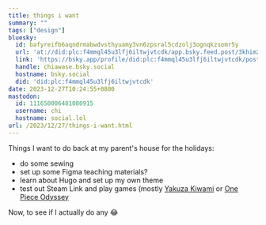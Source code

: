 ```yaml
---
title: things i want
summary: ""
tags: ["design"]
bluesky:
  id: bafyreifb6aqndrmabwdvsthyuamy3vn6zpsral5cdzolj3ognqkzsomr5y
  url: 'at://did:plc:f4mmql45u3lfj6iltwjvtcdk/app.bsky.feed.post/3khim2pwnxo2u'
  link: 'https://bsky.app/profile/did:plc:f4mmql45u3lfj6iltwjvtcdk/post/3khim2pwnxo2u'
  handle: chiawase.bsky.social
  hostname: bsky.social
  did: 'did:plc:f4mmql45u3lfj6iltwjvtcdk'
date: 2023-12-27T10:24:55+0800
mastodon:
  id: 111650006481080915
  username: chi
  hostname: social.lol
url: /2023/12/27/things-i-want.html
---
```


Things I want to do back at my parent's house for the holidays:

- do some sewing
- set up some Figma teaching materials?
- learn about Hugo and set up my own theme
- test out Steam Link and play games (mostly [Yakuza Kiwami](https://store.steampowered.com/app/834530/Yakuza_Kiwami/) or [One Piece Odyssey](https://store.steampowered.com/app/814000/ONE_PIECE_ODYSSEY/)

Now, to see if I actually do any 😂
